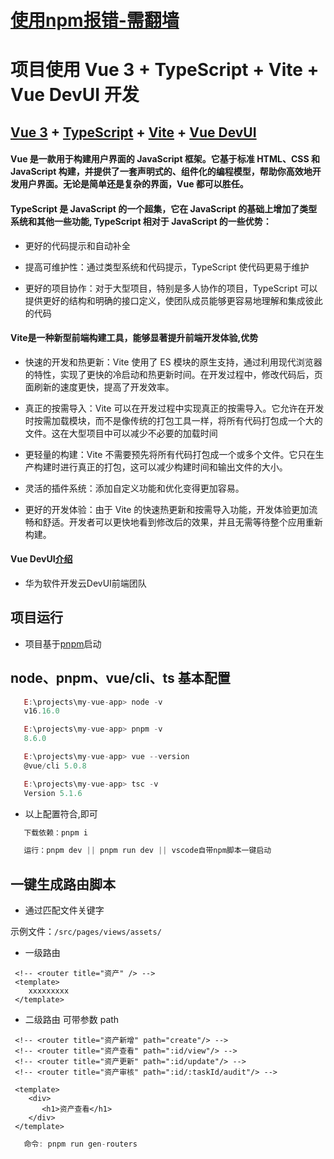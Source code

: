 # [使用npm报错-需翻墙](https://chat.openai.com/share/925375cc-7d01-4f4c-93cd-f7365d9790c4)



# 项目使用 Vue 3 + TypeScript + Vite + Vue DevUI 开发

##  [Vue 3](https://cn.vuejs.org/guide/introduction.html) + [TypeScript](https://www.typescriptlang.org/zh/docs/handbook/typescript-in-5-minutes.html) + [Vite](https://cn.vitejs.dev/guide/) + [Vue DevUI](https://vue-devui.github.io/quick-start/)

#### Vue 是一款用于构建用户界面的 JavaScript 框架。它基于标准 HTML、CSS 和 JavaScript 构建，并提供了一套声明式的、组件化的编程模型，帮助你高效地开发用户界面。无论是简单还是复杂的界面，Vue 都可以胜任。

#### TypeScript 是 JavaScript 的一个超集，它在 JavaScript 的基础上增加了类型系统和其他一些功能, TypeScript 相对于 JavaScript 的一些优势：

  - 更好的代码提示和自动补全

  - 提高可维护性：通过类型系统和代码提示，TypeScript 使代码更易于维护

  - 更好的项目协作：对于大型项目，特别是多人协作的项目，TypeScript 可以提供更好的结构和明确的接口定义，使团队成员能够更容易地理解和集成彼此的代码

#### Vite是一种新型前端构建工具，能够显著提升前端开发体验,优势

   - 快速的开发和热更新：Vite 使用了 ES 模块的原生支持，通过利用现代浏览器的特性，实现了更快的冷启动和热更新时间。在开发过程中，修改代码后，页面刷新的速度更快，提高了开发效率。

   - 真正的按需导入：Vite 可以在开发过程中实现真正的按需导入。它允许在开发时按需加载模块，而不是像传统的打包工具一样，将所有代码打包成一个大的文件。这在大型项目中可以减少不必要的加载时间

   - 更轻量的构建：Vite 不需要预先将所有代码打包成一个或多个文件。它只在生产构建时进行真正的打包，这可以减少构建时间和输出文件的大小。

   - 灵活的插件系统：添加自定义功能和优化变得更加容易。

   - 更好的开发体验：由于 Vite 的快速热更新和按需导入功能，开发体验更加流畅和舒适。开发者可以更快地看到修改后的效果，并且无需等待整个应用重新构建。

#### Vue DevUI[介绍](https://devui.design/design-cn/start)

   - 华为软件开发云DevUI前端团队

## 项目运行

   - 项目基于[pnpm](https://pnpm.io/zh/next/installation)启动

## node、pnpm、vue/cli、ts 基本配置
```js
   E:\projects\my-vue-app> node -v  
   v16.16.0

   E:\projects\my-vue-app> pnpm -v
   8.6.0

   E:\projects\my-vue-app> vue --version
   @vue/cli 5.0.8 

   E:\projects\my-vue-app> tsc -v
   Version 5.1.6
```
   - 以上配置符合,即可

``` ts
   下载依赖：pnpm i

   运行：pnpm dev || pnpm run dev || vscode自带npm脚本一键启动
```
## 一键生成路由脚本
  - 通过匹配文件关键字
  
  示例文件：`/src/pages/views/assets/`

  - 一级路由
  ```vue
   <!-- <router title="资产" /> -->
   <template>
      xxxxxxxxx
   </template>
  ```
  - 二级路由 可带参数 path
  ```vue
   <!-- <router title="资产新增" path="create"/> -->
   <!-- <router title="资产查看" path=":id/view"/> -->
   <!-- <router title="资产更新" path=":id/update"/> -->
   <!-- <router title="资产审核" path=":id/:taskId/audit"/> -->

   <template>
      <div>
         <h1>资产查看</h1>
      </div>
   </template>
  ```
```ts
   命令: pnpm run gen-routers
```
